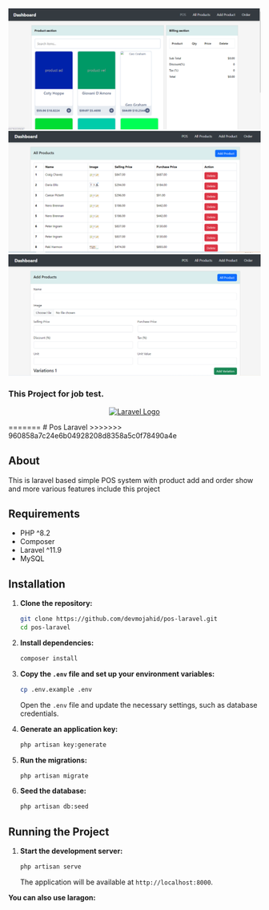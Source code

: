 
![Output 1 Like](output-1.png)
![Output 2 Like](output-2.png)
![Output 3 Like](output-3.png)
### This Project for job test. 
<p align="center"><a href="https://laravel.com" target="_blank"><img src="https://raw.githubusercontent.com/laravel/art/master/logo-lockup/5%20SVG/2%20CMYK/1%20Full%20Color/laravel-logolockup-cmyk-red.svg" width="400" alt="Laravel Logo"></a></p>
=======
# Pos Laravel
>>>>>>> 960858a7c24e6b04928208d8358a5c0f78490a4e

## About

This is laravel based simple POS system with product add and order show and more various features include this project

## Requirements

- PHP ^8.2
- Composer
- Laravel ^11.9
- MySQL

## Installation

1. **Clone the repository:**

    ```bash
    git clone https://github.com/devmojahid/pos-laravel.git
    cd pos-laravel
    ```

2. **Install dependencies:**

    ```bash
    composer install
    ```

3. **Copy the `.env` file and set up your environment variables:**

    ```bash
    cp .env.example .env
    ```

    Open the `.env` file and update the necessary settings, such as database credentials.

4. **Generate an application key:**

    ```bash
    php artisan key:generate
    ```

5. **Run the migrations:**

    ```bash
    php artisan migrate
    ```

6. **Seed the database:**

    ```bash
    php artisan db:seed
    ```

## Running the Project

1. **Start the development server:**

    ```bash
    php artisan serve
    ```

    The application will be available at `http://localhost:8000`.

**You can also use laragon:**